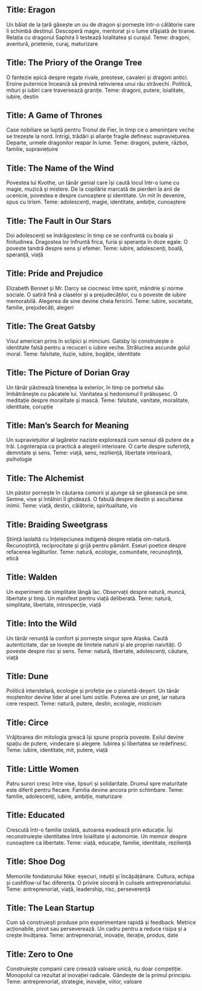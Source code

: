 ## Title: Eragon
Un băiat de la țară găsește un ou de dragon și pornește într-o călătorie care îi schimbă destinul.
Descoperă magie, mentorat și o lume sfâșiată de tiranie.
Relația cu dragonul Saphira îi testează loialitatea și curajul.
Teme: dragoni, aventură, prietenie, curaj, maturizare

## Title: The Priory of the Orange Tree
O fantezie epică despre regate rivale, preotese, cavaleri și dragoni antici.
Eroine puternice încearcă să prevină reînvierea unui rău străvechi.
Politică, mituri și iubiri care traversează granițe.
Teme: dragoni, putere, loialitate, iubire, destin

## Title: A Game of Thrones
Case nobiliare se luptă pentru Tronul de Fier, în timp ce o amenințare veche se trezește la nord.
Intrigi, trădări și alianțe fragile definesc supraviețuirea.
Departe, urmele dragonilor reapar în lume.
Teme: dragoni, putere, război, familie, supraviețuire

## Title: The Name of the Wind
Povestea lui Kvothe, un tânăr genial care își caută locul într-o lume cu magie, muzică și mistere.
De la copilărie marcată de pierderi la anii de ucenicie, povestea e despre cunoaștere și identitate.
Un mit în devenire, spus cu lirism.
Teme: adolescenți, magie, identitate, ambiție, cunoaștere

## Title: The Fault in Our Stars
Doi adolescenți se îndrăgostesc în timp ce se confruntă cu boala și finitudinea.
Dragostea lor înfruntă frica, furia și speranța în doze egale.
O poveste tandră despre sens și efemer.
Teme: iubire, adolescenți, boală, speranță, viață

## Title: Pride and Prejudice
Elizabeth Bennet și Mr. Darcy se ciocnesc între spirit, mândrie și norme sociale.
O satiră fină a claselor și a prejudecăților, cu o poveste de iubire memorabilă.
Alegerea de sine devine cheia fericirii.
Teme: iubire, societate, familie, prejudecăți, alegeri

## Title: The Great Gatsby
Visul american prins în sclipici și minciuni.
Gatsby își construiește o identitate falsă pentru a recuceri o iubire veche.
Strălucirea ascunde golul moral.
Teme: falsitate, iluzie, iubire, bogăție, identitate

## Title: The Picture of Dorian Gray
Un tânăr păstrează tinerețea la exterior, în timp ce portretul său îmbătrânește cu păcatele lui.
Vanitatea și hedonismul îl prăbușesc.
O meditație despre moralitate și mască.
Teme: falsitate, vanitate, moralitate, identitate, corupție

## Title: Man’s Search for Meaning
Un supraviețuitor al lagărelor naziste explorează cum sensul dă putere de a trăi.
Logoterapia ca practică a alegerii interioare.
O carte despre suferință, demnitate și sens.
Teme: viață, sens, reziliență, libertate interioară, psihologie

## Title: The Alchemist
Un păstor pornește în căutarea comorii și ajunge să se găsească pe sine.
Semne, vise și întâlniri îl ghidează.
O fabulă despre destin și ascultarea inimii.
Teme: viață, destin, călătorie, spiritualitate, vis

## Title: Braiding Sweetgrass
Știință laolaltă cu înțelepciunea indigenă despre relația om-natură.
Recunoștință, reciprocitate și grijă pentru pământ.
Eseuri poetice despre refacerea legăturilor.
Teme: natură, ecologie, comunitate, recunoștință, etică

## Title: Walden
Un experiment de simplitate lângă lac.
Observații despre natură, muncă, libertate și timp.
Un manifest pentru viață deliberată.
Teme: natură, simplitate, libertate, introspecție, viață

## Title: Into the Wild
Un tânăr renunță la confort și pornește singur spre Alaska.
Caută autenticitate, dar se lovește de limitele naturii și ale propriei naivități.
O poveste despre risc și sens.
Teme: natură, libertate, adolescenți, căutare, viață

## Title: Dune
Politică interstelară, ecologie și profeție pe o planetă-deșert.
Un tânăr moștenitor devine lider al unei lumi ostile.
Puterea are un preț, iar natura cere respect.
Teme: natură, putere, destin, ecologie, misticism

## Title: Circe
Vrăjitoarea din mitologia greacă își spune propria poveste.
Exilul devine spațiu de putere, vindecare și alegere.
Iubirea și libertatea se redefinesc.
Teme: iubire, identitate, mit, putere, viață

## Title: Little Women
Patru surori cresc între vise, lipsuri și solidaritate.
Drumul spre maturitate este diferit pentru fiecare.
Familia devine ancora prin schimbare.
Teme: familie, adolescenți, iubire, ambiție, maturizare

## Title: Educated
Crescută într-o familie izolată, autoarea evadează prin educație.
Își reconstruiește identitatea între loialitate și autonomie.
Un memoir despre cunoaștere ca libertate.
Teme: viață, educație, familie, identitate, reziliență

## Title: Shoe Dog
Memoriile fondatorului Nike: eșecuri, intuiții și încăpățânare.
Cultura, echipa și cashflow-ul fac diferența.
O privire sinceră în culisele antreprenoriatului.
Teme: antreprenoriat, viață, leadership, risc, perseverență

## Title: The Lean Startup
Cum să construiești produse prin experimentare rapidă și feedback.
Metrice acționabile, pivot sau perseverează.
Un cadru pentru a reduce risipa și a crește învățarea.
Teme: antreprenoriat, inovație, iterație, produs, date

## Title: Zero to One
Construiește companii care creează valoare unică, nu doar competiție.
Monopolul ca rezultat al inovației radicale.
Gândește de la primul principiu.
Teme: antreprenoriat, strategie, inovație, viitor, valoare
